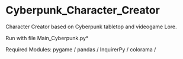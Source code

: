 # Cyberpunk_Character_Creator  
  Character Creator based on Cyberpunk tabletop and videogame Lore.
  
Run with file Main_Cyberpunk.py*

Required Modules:
		pygame /
		pandas /
		InquirerPy /
		colorama /
